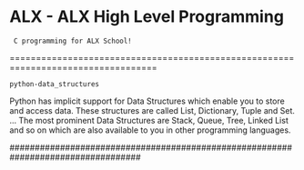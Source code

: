 ALX - ALX High Level Programming
===========================
     C programming for ALX School!
==================================================================================

	python-data_structures

Python has implicit support for Data Structures which enable you to store and access data. These structures are called List, Dictionary, Tuple and Set. ... The most prominent Data Structures are Stack, Queue, Tree, Linked List and so on which are also available to you in other programming languages.

##################################################################################